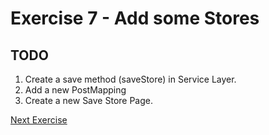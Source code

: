 # Exercise 7 - Add some Stores
## TODO 

1. Create a save method (saveStore) in Service Layer.
2. Add a new PostMapping 
3. Create a new Save Store Page.
 
[Next Exercise](../documents/exercise7.md)